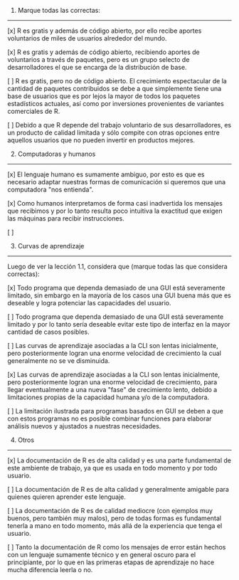 1. Marque todas las correctas:
------------------------------

[x] R es gratis y además de código abierto, por ello recibe aportes voluntarios de miles de usuarios alrededor del mundo.

[x] R es gratis y además de código abierto, recibiendo aportes de voluntarios a través de paquetes, pero es un grupo selecto de desarrolladores el que se encarga de la distribución de base.

[ ] R es gratis, pero no de código abierto. El crecimiento espectacular de la cantidad de paquetes contribuidos se debe a que simplemente tiene una base de usuarios que es por lejos la mayor de todos los paquetes estadísticos actuales, así como por inversiones provenientes de variantes comerciales de R.

[ ] Debido a que R depende del trabajo voluntario de sus desarrolladores, es un producto de calidad limitada y sólo compite con otras opciones entre aquellos usuarios que no pueden invertir en productos mejores.



2. Computadoras y humanos
-------------------------

[x] El lenguaje humano es sumamente ambiguo, por esto es que es necesario adaptar nuestras formas de comunicación si queremos que una computadora "nos entienda".

[x] Como humanos interpretamos de forma casi inadvertida los mensajes que recibimos y por lo tanto resulta poco intuitiva la exactitud que exigen las máquinas para recibir instrucciones.

[ ]

3. Curvas de aprendizaje
------------------------

Luego de ver la lección 1.1, considera que (marque todas las que considera correctas):

[x] Todo programa que dependa demasiado de una GUI está severamente limitado, sin embargo en la mayoría de los casos una GUI buena más que es deseable y logra potenciar las capacidades del usuario.

[ ] Todo programa que dependa demasiado de una GUI está severamente limitado y por lo tanto sería deseable evitar este tipo de interfaz en la mayor cantidad de casos posibles.

[ ] Las curvas de aprendizaje asociadas a la CLI son lentas inicialmente, pero posteriormente logran una enorme velocidad de crecimiento la cual generalmente no se ve disminuida.

[x] Las curvas de aprendizaje asociadas a la CLI son lentas inicialmente, pero posteriormente logran una enorme velocidad de crecimiento, para llegar eventualmente a una nueva "fase" de crecimiento lento, debido a limitaciones propias de la capacidad humana y/o de la computadora.

[ ] La limitación ilustrada para programas basados en GUI se deben a que con estos programas no es posible combinar funciones para elaborar análisis nuevos y ajustados a nuestras necesidades.


4. Otros
--------

[x] La documentación de R es de alta calidad y es una parte fundamental de este ambiente de trabajo, ya que es usada en todo momento y por todo usuario.

[ ] La documentación de R es de alta calidad y generalmente amigable para quienes quieren aprender este lenguaje.

[ ] La documentación de R es de calidad mediocre (con ejemplos muy buenos, pero también muy malos), pero de todas formas es fundamental tenerla a mano en todo momento, más allá de la experiencia que tenga el usuario.

[ ] Tanto la documentación de R como los mensajes de error están hechos con un lenguaje sumamente técnico y en general oscuro para el principiante, por lo que en las primeras etapas de aprendizaje no hace mucha diferencia leerla o no.




